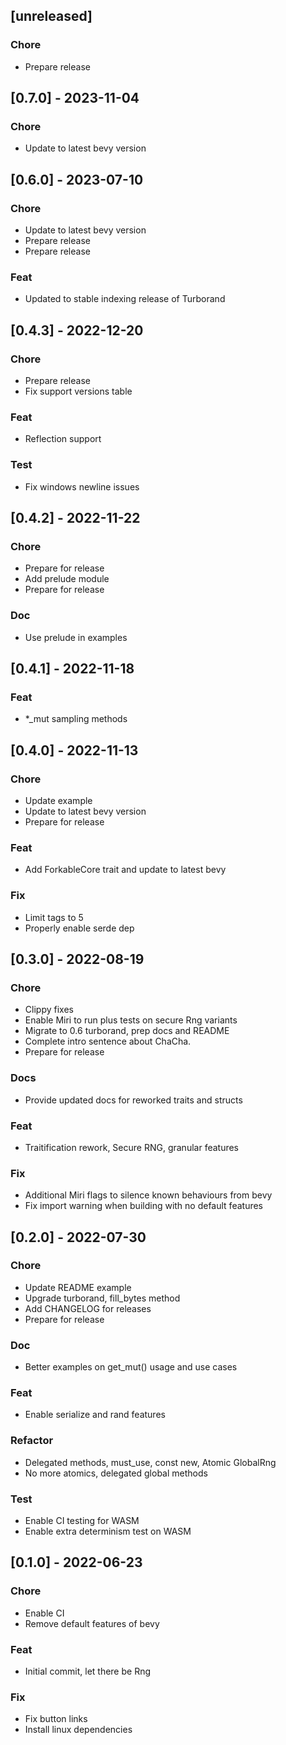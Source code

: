 ## [unreleased]

### Chore

- Prepare release

## [0.7.0] - 2023-11-04

### Chore

- Update to latest bevy version

## [0.6.0] - 2023-07-10

### Chore

- Update to latest bevy version
- Prepare release
- Prepare release

### Feat

- Updated to stable indexing release of Turborand

## [0.4.3] - 2022-12-20

### Chore

- Prepare release
- Fix support versions table

### Feat

- Reflection support

### Test

- Fix windows newline issues

## [0.4.2] - 2022-11-22

### Chore

- Prepare for release
- Add prelude module
- Prepare for release

### Doc

- Use prelude in examples

## [0.4.1] - 2022-11-18

### Feat

- *_mut sampling methods

## [0.4.0] - 2022-11-13

### Chore

- Update example
- Update to latest bevy version
- Prepare for release

### Feat

- Add ForkableCore trait and update to latest bevy

### Fix

- Limit tags to 5
- Properly enable serde dep

## [0.3.0] - 2022-08-19

### Chore

- Clippy fixes
- Enable Miri to run plus tests on secure Rng variants
- Migrate to 0.6 turborand, prep docs and README
- Complete intro sentence about ChaCha.
- Prepare for release

### Docs

- Provide updated docs for reworked traits and structs

### Feat

- Traitification rework, Secure RNG, granular features

### Fix

- Additional Miri flags to silence known behaviours from bevy
- Fix import warning when building with no default features

## [0.2.0] - 2022-07-30

### Chore

- Update README example
- Upgrade turborand, fill_bytes method
- Add CHANGELOG for releases
- Prepare for release

### Doc

- Better examples on get_mut() usage and use cases

### Feat

- Enable serialize and rand features

### Refactor

- Delegated methods, must_use, const new, Atomic GlobalRng
- No more atomics, delegated global methods

### Test

- Enable CI testing for WASM
- Enable extra determinism test on WASM

## [0.1.0] - 2022-06-23

### Chore

- Enable CI
- Remove default features of bevy

### Feat

- Initial commit, let there be Rng

### Fix

- Fix button links
- Install linux dependencies


